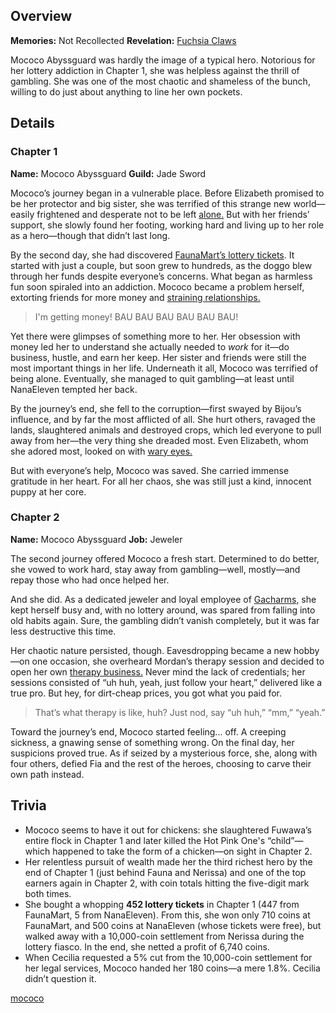 <!-- title: Mococo Abyssguard -->
<!-- quote: I'm not a criminal, I'm Mococo! -->
<!-- chapters: -1 -->
<!-- images: (Mococo's Chapter 1 Profile), (Mococo fighting along with Fuwawa), (Mococo's Chapter 2 Profile), (Mococo turning against Fia in Chapter 2's Ending) -->
<!-- model: false -->

## Overview

**Memories:** Not Recollected
**Revelation:** [Fuchsia Claws](#entry:fuchsia-claws-entry)

Mococo Abyssguard was hardly the image of a typical hero. Notorious for her lottery addiction in Chapter 1, she was helpless against the thrill of gambling. She was one of the most chaotic and shameless of the bunch, willing to do just about anything to line her own pockets.

## Details

### Chapter 1

**Name:** Mococo Abyssguard
**Guild:** Jade Sword

Mococo’s journey began in a vulnerable place. Before Elizabeth promised to be her protector and big sister, she was terrified of this strange new world—easily frightened and desperate not to be left [alone.](https://www.youtube.com/live/OSjlqA0FS9Q?feature=shared&t=4128) But with her friends’ support, she slowly found her footing, working hard and living up to her role as a hero—though that didn’t last long.

By the second day, she had discovered [FaunaMart’s lottery tickets](#entry:faunamart-entry). It started with just a couple, but soon grew to hundreds, as the doggo blew through her funds despite everyone’s concerns. What began as harmless fun soon spiraled into an addiction. Mococo became a problem herself, extorting friends for more money and [straining relationships.](#entry:lottery-fiasco-entry)

> I'm getting money! BAU BAU BAU BAU BAU BAU!

Yet there were glimpses of something more to her. Her obsession with money led her to understand she actually needed to _work_ for it—do business, hustle, and earn her keep. Her sister and friends were still the most important things in her life. Underneath it all, Mococo was terrified of being alone. Eventually, she managed to quit gambling—at least until NanaEleven tempted her back.

By the journey’s end, she fell to the corruption—first swayed by Bijou’s influence, and by far the most afflicted of all. She hurt others, ravaged the lands, slaughtered animals and destroyed crops, which led everyone to pull away from her—the very thing she dreaded most. Even Elizabeth, whom she adored most, looked on with [wary eyes.](https://www.youtube.com/live/6TXwZjXEoxk?si=N5N4vgyOALaXs9db&t=1610)

But with everyone’s help, Mococo was saved. She carried immense gratitude in her heart. For all her chaos, she was still just a kind, innocent puppy at her core.

### Chapter 2

**Name:** Mococo Abyssguard
**Job:** Jeweler

The second journey offered Mococo a fresh start. Determined to do better, she vowed to work hard, stay away from gambling—well, mostly—and repay those who had once helped her.

And she did. As a dedicated jeweler and loyal employee of [Gacharms,](#entry:raora-entry) she kept herself busy and, with no lottery around, was spared from falling into old habits again. Sure, the gambling didn’t vanish completely, but it was far less destructive this time.

Her chaotic nature persisted, though. Eavesdropping became a new hobby—on one occasion, she overheard Mordan’s therapy session and decided to open her own [therapy business.](https://www.youtube.com/live/T2StVW1kSxw?si=-ZizHO6g5xCSHEr9&t=9493) Never mind the lack of credentials; her sessions consisted of “uh huh, yeah, just follow your heart,” delivered like a true pro. But hey, for dirt-cheap prices, you got what you paid for.

> That’s what therapy is like, huh? Just nod, say “uh huh,” “mm,” “yeah.”

Toward the journey’s end, Mococo started feeling... off. A creeping sickness, a gnawing sense of something wrong. On the final day, her suspicions proved true. As if seized by a mysterious force, she, along with four others, defied Fia and the rest of the heroes, choosing to carve their own path instead.

## Trivia

- Mococo seems to have it out for chickens: she slaughtered Fuwawa’s entire flock in Chapter 1 and later killed the Hot Pink One's “child”—which happened to take the form of a chicken—on sight in Chapter 2.
- Her relentless pursuit of wealth made her the third richest hero by the end of Chapter 1 (just behind Fauna and Nerissa) and one of the top earners again in Chapter 2, with coin totals hitting the five-digit mark both times.
- She bought a whopping **452 lottery tickets** in Chapter 1 (447 from FaunaMart, 5 from NanaEleven). From this, she won only 710 coins at FaunaMart, and 500 coins at NanaEleven (whose tickets were free), but walked away with a 10,000-coin settlement from Nerissa during the lottery fiasco. In the end, she netted a profit of 6,740 coins.
- When Cecilia requested a 5% cut from the 10,000-coin settlement for her legal services, Mococo handed her 180 coins—a mere 1.8%. Cecilia didn’t question it.

[mococo](#easter:easter-mococo)
